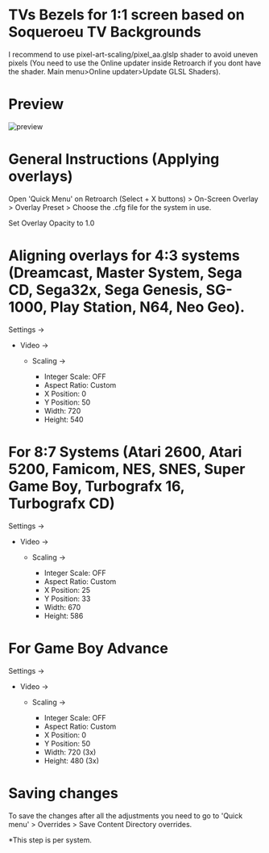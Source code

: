 # TVs Bezels for 1:1 screen based on Soqueroeu TV Backgrounds

I recommend to use pixel-art-scaling/pixel_aa.glslp shader to avoid uneven pixels (You need to use the Online updater inside Retroarch if you dont have the shader. Main menu>Online updater>Update GLSL Shaders).

# Preview

![preview](https://github.com/user-attachments/assets/1f3a08dd-739b-48fb-ae8d-6c3ce9cea149)


# General Instructions (Applying overlays)

Open 'Quick Menu' on Retroarch (Select + X buttons) > On-Screen Overlay > Overlay Preset > Choose the .cfg file for the system in use. 

Set Overlay Opacity to 1.0

# Aligning overlays for 4:3 systems (Dreamcast, Master System, Sega CD, Sega32x, Sega Genesis, SG-1000, Play Station, N64, Neo Geo).
 
Settings ->

  - Video ->
    
    - Scaling ->
      
      * Integer Scale: OFF
      * Aspect Ratio: Custom
      * X Position: 0
      * Y Position: 50
      * Width: 720
      * Height: 540

# For 8:7 Systems (Atari 2600, Atari 5200, Famicom, NES, SNES, Super Game Boy, Turbografx 16, Turbografx CD) 

Settings ->

  - Video ->

    - Scaling ->

      - Integer Scale: OFF
      - Aspect Ratio: Custom
      - X Position: 25
      - Y Position: 33
      - Width:  670
      - Height: 586

# For Game Boy Advance

Settings ->

  - Video ->

    - Scaling ->

      - Integer Scale: OFF
      - Aspect Ratio: Custom
      - X Position: 0
      - Y Position: 50
      - Width:  720 (3x)
      - Height: 480 (3x)

    
# Saving changes

To save the changes after all the adjustments you need to go to 'Quick menu' > Overrides > Save Content Directory overrides. 

  *This step is per system.
